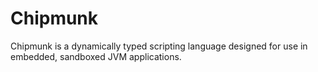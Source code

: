 # Chipmunk
Chipmunk is a dynamically typed scripting language designed for use in embedded, sandboxed JVM applications.
